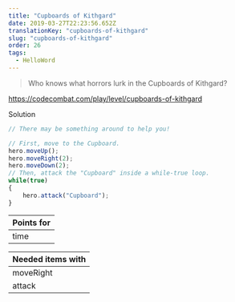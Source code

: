 ```yaml
---
title: "Cupboards of Kithgard"
date: 2019-03-27T22:23:56.652Z
translationKey: "cupboards-of-kithgard"
slug: "cupboards-of-kithgard"
order: 26
tags:
  - HelloWord
---
```


> Who knows what horrors lurk in the Cupboards of Kithgard?

https://codecombat.com/play/level/cupboards-of-kithgard

Solution

```javascript
// There may be something around to help you!

// First, move to the Cupboard.
hero.moveUp();
hero.moveRight(2);
hero.moveDown(2);
// Then, attack the "Cupboard" inside a while-true loop.
while(true)
{
    hero.attack("Cupboard");
}

```

Points for |
--- |
time |

Needed items with |
--- |
moveRight |
attack |


